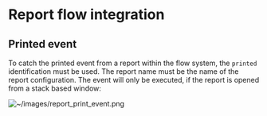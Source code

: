 # Report flow integration

## Printed event

To catch the printed event from a report within the flow system, the `printed` identification must be used. The report name must be the name of the report configuration.
The event will only be executed, if the report is opened from a stack based window:

![~/images/report_print_event.png](~/images/report_print_event.png)
